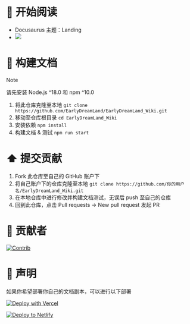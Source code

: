 # 📖 开始阅读

- Docusaurus 主题：Landing
- [![](https://img.shields.io/badge/QQ%E7%BE%A4-757186305-54B4EF)](https://qm.qq.com/q/6R80KRgTZK)

# 🔨 构建文档

> [!NOTE]
> 请先安装 Node.js ^18.0 和 npm ^10.0

1. 将此仓库克隆至本地
   `git clone https://github.com/EarlyDreamLand/EarlyDreamLand_Wiki.git`
2. 移动至仓库根目录
   `cd EarlyDreamLand_Wiki`
3. 安装依赖
   `npm install`
4. 构建文档 & 测试
   `npm run start`

# ⬆️ 提交贡献

1. Fork 此仓库至自己的 GitHub 账户下
2. 将自己账户下的仓库克隆至本地
   `git clone https://github.com/你的用户名/EarlyDreamLand_Wiki.git`
3. 在本地仓库中进行修改并构建文档测试，无误后 push 至自己的仓库
4. 回到此仓库，点击 Pull requests -> New pull request 发起 PR

# 🤝 贡献者

[![Contrib](https://contrib.rocks/image?repo=EarlyDreamLand/EarlyDreamLand_Wiki)](https://github.com/EarlyDreamLand/EarlyDreamLand_Wiki/graphs/contributors)

# 📢 声明

如果你希望部署你自己的文档副本，可以进行以下部署

[![Deploy with Vercel](https://vercel.com/button)](https://vercel.com/new/clone?repository-url=https://github.com/EarlyDreamLand/EarlyDreamLand_Wiki)

[![Deploy to Netlify](https://www.netlify.com/img/deploy/button.svg)](https://app.netlify.com/integration/start/deploy?repository=https://github.com/EarlyDreamLand/EarlyDreamLand_Wiki)
